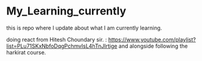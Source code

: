 # My_Learning_currently
this is repo where I update about what I am currently learning.

doing react from Hitesh Choundary sir. : https://www.youtube.com/playlist?list=PLu71SKxNbfoDqgPchmvIsL4hTnJIrtige
and alongside following the harkirat course.
